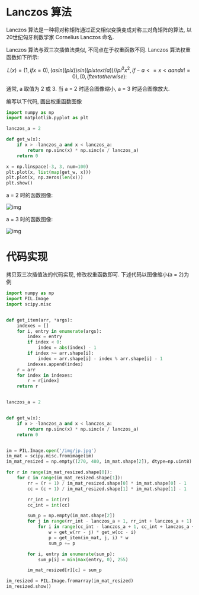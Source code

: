 # Lanczos 算法

Lanczos 算法是一种将对称矩阵通过正交相似变换变成对称三对角矩阵的算法, 以20世纪匈牙利数学家 Cornelius Lanczos 命名.

Lanczos 算法与双三次插值法类似, 不同点在于权重函数不同. Lanczos 算法权重函数如下所示:

$$
L(x)={
    (1, if x=0),
    (asin((pix))sin((pixtext{/}a)) // pi^2x^2, if -a <= x < a and x != 0),
    (0, if text{otherwise})
:}
$$

通常, a 取值为 2 或 3. 当 a = 2 时适合图像缩小, a = 3 时适合图像放大.

编写以下代码, 画出权重函数图像

```py
import numpy as np
import matplotlib.pyplot as plt

lanczos_a = 2

def get_w(x):
    if x > -lanczos_a and x < lanczos_a:
        return np.sinc(x) * np.sinc(x / lanczos_a)
    return 0

x = np.linspace(-3, 3, num=100)
plt.plot(x, list(map(get_w, x)))
plt.plot(x, np.zeros(len(x)))
plt.show()
```

a = 2 时的函数图像:

![img](/img/pil/resize_lanczos/lanczos_a2.png)

a = 3 时的函数图像:

![img](/img/pil/resize_lanczos/lanczos_a3.png)

# 代码实现

拷贝双三次插值法的代码实现, 修改权重函数即可. 下述代码以图像缩小(a = 2)为例

```py
import numpy as np
import PIL.Image
import scipy.misc


def get_item(arr, *args):
    indexes = []
    for i, entry in enumerate(args):
        index = entry
        if index < 0:
            index = abs(index) - 1
        if index >= arr.shape[i]:
            index = arr.shape[i] - index % arr.shape[i] - 1
        indexes.append(index)
    r = arr
    for index in indexes:
        r = r[index]
    return r


lanczos_a = 2


def get_w(x):
    if x > -lanczos_a and x < lanczos_a:
        return np.sinc(x) * np.sinc(x / lanczos_a)
    return 0


im = PIL.Image.open('/img/jp.jpg')
im_mat = scipy.misc.fromimage(im)
im_mat_resized = np.empty((270, 480, im_mat.shape[2]), dtype=np.uint8)

for r in range(im_mat_resized.shape[0]):
    for c in range(im_mat_resized.shape[1]):
        rr = (r + 1) / im_mat_resized.shape[0] * im_mat.shape[0] - 1
        cc = (c + 1) / im_mat_resized.shape[1] * im_mat.shape[1] - 1

        rr_int = int(rr)
        cc_int = int(cc)

        sum_p = np.empty(im_mat.shape[2])
        for j in range(rr_int - lanczos_a + 1, rr_int + lanczos_a + 1):
            for i in range(cc_int - lanczos_a + 1, cc_int + lanczos_a + 1):
                w = get_w(rr - j) * get_w(cc - i)
                p = get_item(im_mat, j, i) * w
                sum_p += p

        for i, entry in enumerate(sum_p):
            sum_p[i] = min(max(entry, 0), 255)

        im_mat_resized[r][c] = sum_p

im_resized = PIL.Image.fromarray(im_mat_resized)
im_resized.show()
```
